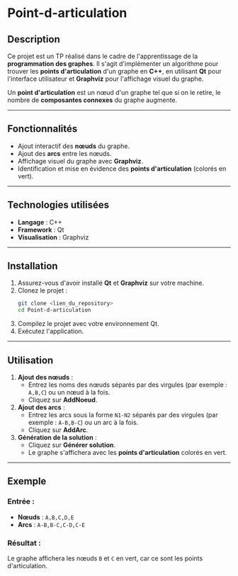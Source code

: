# Point-d-articulation

## Description
Ce projet est un TP réalisé dans le cadre de l'apprentissage de la **programmation des graphes**. Il s'agit d'implémenter un algorithme pour trouver les **points d'articulation** d'un graphe en **C++**, en utilisant **Qt** pour l'interface utilisateur et **Graphviz** pour l'affichage visuel du graphe.

Un **point d'articulation** est un nœud d'un graphe tel que si on le retire, le nombre de **composantes connexes** du graphe augmente.

---

## Fonctionnalités
- Ajout interactif des **nœuds** du graphe.
- Ajout des **arcs** entre les nœuds.
- Affichage visuel du graphe avec **Graphviz**.
- Identification et mise en évidence des **points d'articulation** (colorés en vert).

---

## Technologies utilisées
- **Langage** : C++
- **Framework** : Qt
- **Visualisation** : Graphviz

---

## Installation
1. Assurez-vous d'avoir installé **Qt** et **Graphviz** sur votre machine.
2. Clonez le projet :
   ```bash
   git clone <lien_du_repository>
   cd Point-d-articulation
   ```
3. Compilez le projet avec votre environnement Qt.
4. Exécutez l'application.

---

## Utilisation
1. **Ajout des nœuds** : 
   - Entrez les noms des nœuds séparés par des virgules (par exemple : `A,B,C`) ou un nœud à la fois.
   - Cliquez sur **AddNoeud**.
2. **Ajout des arcs** :
   - Entrez les arcs sous la forme `N1-N2` séparés par des virgules (par exemple : `A-B,B-C`) ou un arc à la fois.
   - Cliquez sur **AddArc**.
3. **Génération de la solution** :
   - Cliquez sur **Générer solution**.
   - Le graphe s'affichera avec les **points d'articulation** colorés en vert.

---

## Exemple
### Entrée :
- **Nœuds** : `A,B,C,D,E`
- **Arcs** : `A-B,B-C,C-D,C-E`

### Résultat :
Le graphe affichera les nœuds `B` et `C` en vert, car ce sont les points d'articulation.
